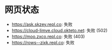# 网页状态
- https://ask.skzey.repl.co: 失败
- https://cloud-limve.cloud.okteto.net: 失败 (502)
- https://moo.zxco.repl.co: 失败 (403)
- https://rows--zixk.repl.co: 失败
